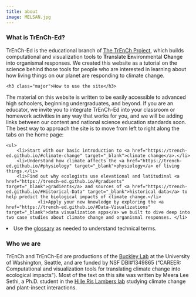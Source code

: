 ```yaml
---
title: about
image: MELSAN.jpg
---
```


<section>
	<h3 class="major">What is TrEnCh-Ed?</h3>
	
<p>TrEnCh-Ed is the educational branch of <a href="https://trenchproject.github.io/" target="_blank">The TrEnCh Project</a>, which builds computational and visualization tools to <b>Tr</b>anslate <b>En</b>vironmental <b>Ch</b>ange into organismal responses. We created this website as a tutorial on the science behind those tools for people who are interested in learning about how living things on our planet are responding to climate change. </p>
	
	
	<h3 class="major">How to use the site</h3>

<p>The material on this website is written to be easily accessible to advanced high schoolers, beginning undergraduates, and beyond. If you are an educator, we invite you to integrate  TrEnCh-Ed into your classroom or homework activities in any way that works for you, and we will be adding links between our content and national science education standards soon. The best way to approach the site is to move from left to right along the tabs on the home page: 

	<ul>
		<li>Start with our basic introduction to <a href="https://trench-ed.github.io/#climate-change" target="_blank">climate change</a>.</li>
		<li>Understand how climate affects the <a href="https://trench-ed.github.io/#physiology" target="_blank">physiology</a> of living things.</li>
		<li>Find out why ecologists use elevational and latitudinal <a href="https://trench-ed.github.io/#gradients" target="_blank">gradients</a> and sources of <a href="https://trench-ed.github.io/#Historical-Data" target="_blank">historical data</a> to help predict the biological impacts of climate change.</li>
				<li>Apply your new knowledge by exploring the <a href="https://trench-ed.github.io/#Data-Visualizations" target="_blank">data visualization apps</a> we built to dive deep into two case studies about climate change and organismal responses. </li>
<li> Use the <a href="https://trench-ed.github.io/#glossary" target="_blank">glossary</a> as needed to understand technical terms.</li>
	</ul>
	</p>

<h3 class="major">Who we are</h3>

<p>TrEnCh and TrEnCh-Ed are productions of the <a href="http://faculty.washington.edu/lbuckley/">Buckley Lab</a> at the University of Washington, Seattle, and are funded by NSF DBI#1349865 (“CAREER: Computational and visualization tools for translating climate change into ecological impacts"). Most of the text on this site was written by Meera Lee Sethi, a Ph.D. student in the <a href="https://faculty.washington.edu/jhrl/Index.html">Hille Ris Lambers lab</a> studying climate change and plant-insect interactions. </p>



